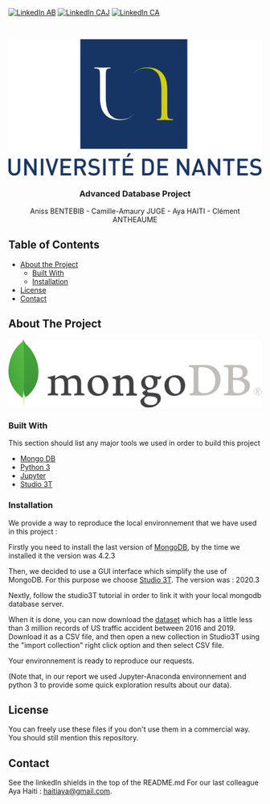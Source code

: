 <!-- PROJECT SHIELDS -->
[![LinkedIn AB][linkedin-shield]][linkedin-url-1]
[![LinkedIn CAJ][linkedin-shield]][linkedin-url-2]
[![LinkedIn CA][linkedin-shield]][linkedin-url-4]



<!-- PROJECT LOGO -->
<br />
<p align="center">
  <a href="https://github.com/camilleAmaury/BDD_Evoluees">
    <img src="images/logo.png" alt="Logo">
  </a>

  <h3 align="center">Advanced Database Project</h3>

  <p align="center">
    Aniss BENTEBIB - Camille-Amaury JUGE - Aya HAITI - Clément ANTHEAUME
  </p>
</p>



<!-- TABLE OF CONTENTS -->
## Table of Contents <a name="head-page"></a>

* [About the Project](#about-the-project)
  * [Built With](#built-with)
  * [Installation](#abstract)
* [License](#license)
* [Contact](#contact)



<!-- ABOUT THE PROJECT -->
## About The Project

[![Mongo DB][product-screenshot]](https://www.mongodb.com/fr)

### Built With

This section should list any major tools we used in order to build this project
* [Mongo DB](https://www.mongodb.com/fr)
* [Python 3](https://www.python.org/)
* [Jupyter](https://jupyter.org/)
* [Studio 3T](https://studio3t.com/)

### Installation

We provide a way to reproduce the local environnement that we have used in this project :

Firstly you need to install the last version of [MongoDB](https://docs.mongodb.com/manual/installation/#mongodb-community-edition-installation-tutorials), by the time we installed it the version was 4.2.3

Then, we decided to use a GUI interface which simplify the use of MongoDB. For this purpose we choose [Studio 3T](https://studio3t.com/download/). The version was : 2020.3

Nextly, follow the studio3T tutorial in order to link it with your local mongodb database server. 

When it is done, you can now download the [dataset](https://www.kaggle.com/sobhanmoosavi/us-accidents) which has a little less than 3 million records of US traffic accident between 2016 and 2019.
Download it as a CSV file, and then open a new collection in Studio3T using the "import collection" right click option and then select CSV file.

Your environnement is ready to reproduce our requests.

(Note that, in our report we used Jupyter-Anaconda environnement and python 3 to provide some quick exploration results about our data).


<!-- LICENSE -->
## License

You can freely use these files if you don't use them in a commercial way.
You should still mention this repository.


<!-- CONTACT -->
## Contact

See the linkedIn shields in the top of the README.md
For our last colleague Aya Haiti : haitiaya@gmail.com.


<!-- MARKDOWN LINKS & IMAGES -->
[linkedin-shield]: https://img.shields.io/badge/-LinkedIn-black.svg?style=flat-square&logo=linkedin&colorB=555
[linkedin-url-1]: https://www.linkedin.com/in/aniss-bentebib-a449a8155/
[linkedin-url-2]: https://www.linkedin.com/in/camille-amaury-juge/
[linkedin-url-4]: https://www.linkedin.com/in/cl%C3%A9ment-antheaume-9266a1171/
[product-screenshot]: images/mongo.png
